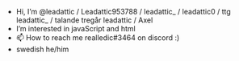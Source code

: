 - Hi, I’m @leadattic / Leadattic953788 / leadattic_ / leadattic0 / ttg leadattic_ / talande tregår leadattic / Axel 			  
- I’m interested in javaScript and html
- 📫 How to reach me realledic#3464 on discord :)
- swedish he/him
